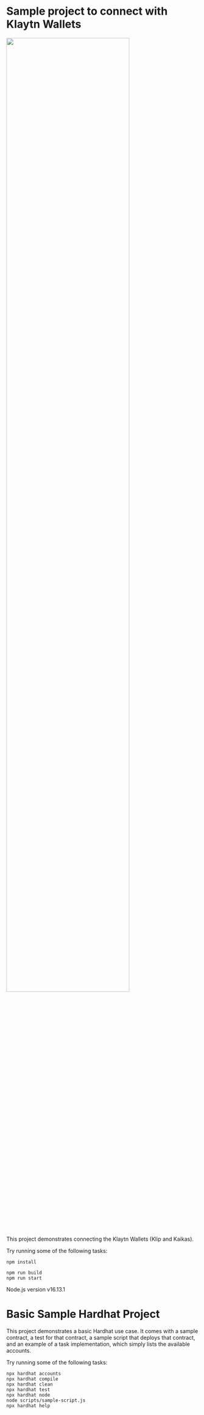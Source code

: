 # Sample project to connect with Klaytn Wallets

<img width="80%" src="https://user-images.githubusercontent.com/32922423/146496299-aa323f9c-acf5-4362-ac2e-e190cd9887b6.mov" />

This project demonstrates connecting the Klaytn Wallets (Klip and Kaikas).

Try running some of the following tasks:

```shell
npm install

npm run build
npm run start
```

Node.js version v16.13.1

# Basic Sample Hardhat Project

This project demonstrates a basic Hardhat use case. It comes with a sample contract, a test for that contract, a sample script that deploys that contract, and an example of a task implementation, which simply lists the available accounts.

Try running some of the following tasks:

```shell
npx hardhat accounts
npx hardhat compile
npx hardhat clean
npx hardhat test
npx hardhat node
node scripts/sample-script.js
npx hardhat help
```
